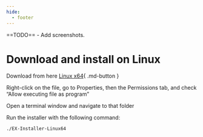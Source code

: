 ```yaml
---
hide:
  - footer
---
```


==TODO== - Add screenshots.

# Download and install on Linux

Download from here [Linux x64](https://github.com/DCC-EX/EX-Installer/releases/latest/download/EX-Installer-Linux64){ .md-button }

Right-click on the file, go to Properties, then the Permissions tab, and check “Allow executing file as program”

Open a terminal window and navigate to that folder

Run the installer with the following command:

```bash
./EX-Installer-Linux64
```
